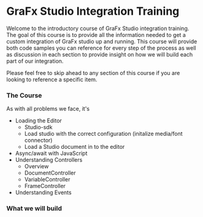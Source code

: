 # GraFx Studio Integration Training

Welcome to the introductory course of GraFx Studio integration training. The goal of this course is to provide all the information needed to get a custom integration of GraFx studio up and running. This course will provide both code samples you can reference for every step of the process as well as discussion in each section to provide insight on how we will build each part of our integration.

Please feel free to skip ahead to any section of this course if you are looking to reference a specific item. 


### The Course
As with all problems we face, it's 

- Loading the Editor
	- Studio-sdk
    - Load studio with the correct configuration (initalize media/font connector)
    - Load a Studio document in to the editor
- Async/await with JavaScript
- Understanding Controllers
	- Overview
	- DocumentController
	- VariableController
	- FrameController
- Understanding Events

### What we will build

